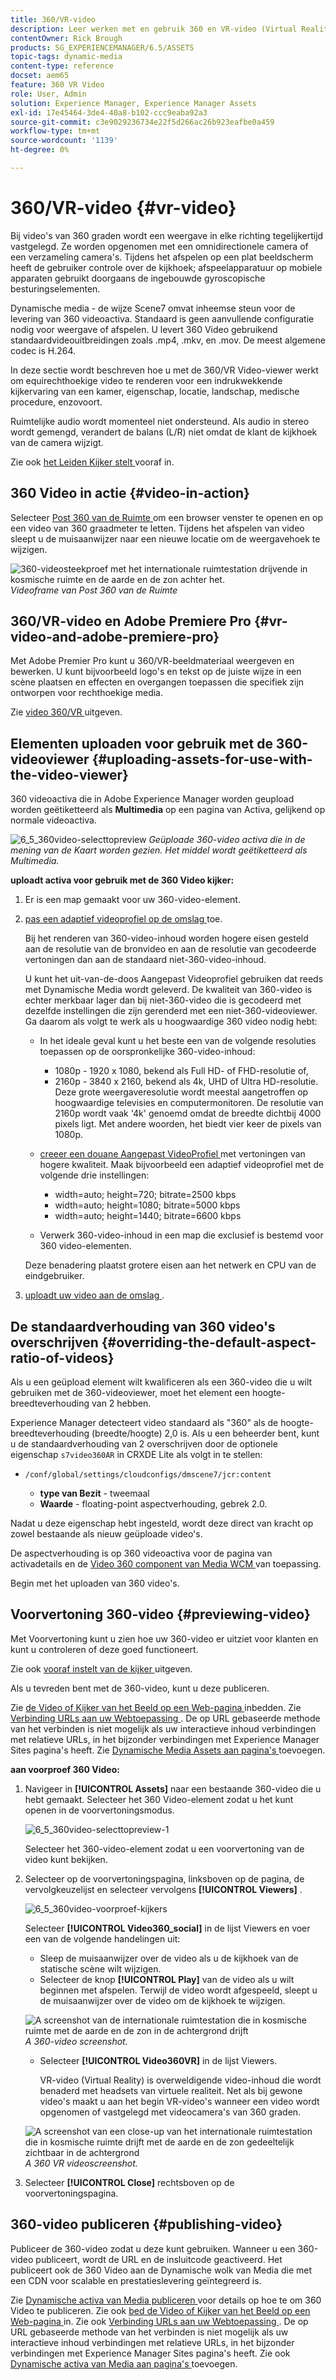 ```yaml
---
title: 360/VR-video
description: Leer werken met en gebruik 360 en VR-video (Virtual Reality) in dynamische media.
contentOwner: Rick Brough
products: SG_EXPERIENCEMANAGER/6.5/ASSETS
topic-tags: dynamic-media
content-type: reference
docset: aem65
feature: 360 VR Video
role: User, Admin
solution: Experience Manager, Experience Manager Assets
exl-id: 17e45464-3de4-40a8-b102-ccc9eaba92a3
source-git-commit: c3e9029236734e22f5d266ac26b923eafbe0a459
workflow-type: tm+mt
source-wordcount: '1139'
ht-degree: 0%

---
```


# 360/VR-video {#vr-video}

Bij video&#39;s van 360 graden wordt een weergave in elke richting tegelijkertijd vastgelegd. Ze worden opgenomen met een omnidirectionele camera of een verzameling camera&#39;s. Tijdens het afspelen op een plat beeldscherm heeft de gebruiker controle over de kijkhoek; afspeelapparatuur op mobiele apparaten gebruikt doorgaans de ingebouwde gyroscopische besturingselementen.

Dynamische media - de wijze Scene7 omvat inheemse steun voor de levering van 360 videoactiva. Standaard is geen aanvullende configuratie nodig voor weergave of afspelen. U levert 360 Video gebruikend standaardvideouitbreidingen zoals .mp4, .mkv, en .mov. De meest algemene codec is H.264.

In deze sectie wordt beschreven hoe u met de 360/VR Video-viewer werkt om equirechthoekige video te renderen voor een indrukwekkende kijkervaring van een kamer, eigenschap, locatie, landschap, medische procedure, enzovoort.

Ruimtelijke audio wordt momenteel niet ondersteund. Als audio in stereo wordt gemengd, verandert de balans (L/R) niet omdat de klant de kijkhoek van de camera wijzigt.

Zie ook [ het Leiden Kijker stelt ](/help/assets/managing-viewer-presets.md) vooraf in.

## 360 Video in actie {#video-in-action}

Selecteer [ Post 360 van de Ruimte ](https://s7d1.scene7.com/s7viewers/html5/Video360Viewer.html?asset=Viewers/space_station_360-AVS) om een browser venster te openen en op een video van 360 graadmeter te letten. Tijdens het afspelen van video sleept u de muisaanwijzer naar een nieuwe locatie om de weergavehoek te wijzigen.

![ 360-videosteekproef met het internationale ruimtestation drijvende in kosmische ruimte en de aarde en de zon achter het.](assets/6_5_360videoiss_simplified.png)
*Videoframe van Post 360 van de Ruimte*

## 360/VR-video en Adobe Premiere Pro {#vr-video-and-adobe-premiere-pro}

Met Adobe Premier Pro kunt u 360/VR-beeldmateriaal weergeven en bewerken. U kunt bijvoorbeeld logo&#39;s en tekst op de juiste wijze in een scène plaatsen en effecten en overgangen toepassen die specifiek zijn ontworpen voor rechthoekige media.

Zie [ video 360/VR ](https://helpx.adobe.com/premiere-pro/how-to/edit-360-vr-video.html) uitgeven.

## Elementen uploaden voor gebruik met de 360-videoviewer {#uploading-assets-for-use-with-the-video-viewer}

360 videoactiva die in Adobe Experience Manager worden geupload worden geëtiketteerd als **Multimedia** op een pagina van Activa, gelijkend op normale videoactiva.

![ 6_5_360video-selecttopreview ](assets/6_5_360video-selecttopreview.png)
*Geüploade 360-video activa die in de mening van de Kaart worden gezien. Het middel wordt geëtiketteerd als Multimedia.*

**uploadt activa voor gebruik met de 360 Video kijker:**

1. Er is een map gemaakt voor uw 360-video-element.
1. [ pas een adaptief videoprofiel op de omslag ](/help/assets/video-profiles.md#applying-a-video-profile-to-folders) toe.

   Bij het renderen van 360-video-inhoud worden hogere eisen gesteld aan de resolutie van de bronvideo en aan de resolutie van gecodeerde vertoningen dan aan de standaard niet-360-video-inhoud.

   U kunt het uit-van-de-doos Aangepast Videoprofiel gebruiken dat reeds met Dynamische Media wordt geleverd. De kwaliteit van 360-video is echter merkbaar lager dan bij niet-360-video die is gecodeerd met dezelfde instellingen die zijn gerenderd met een niet-360-videoviewer. Ga daarom als volgt te werk als u hoogwaardige 360 video nodig hebt:

   * In het ideale geval kunt u het beste een van de volgende resoluties toepassen op de oorspronkelijke 360-video-inhoud:

      * 1080p - 1920 x 1080, bekend als Full HD- of FHD-resolutie of,
      * 2160p - 3840 x 2160, bekend als 4k, UHD of Ultra HD-resolutie. Deze grote weergaveresolutie wordt meestal aangetroffen op hoogwaardige televisies en computermonitoren. De resolutie van 2160p wordt vaak &#39;4k&#39; genoemd omdat de breedte dichtbij 4000 pixels ligt. Met andere woorden, het biedt vier keer de pixels van 1080p.

   * [ creeer een douane Aangepast VideoProfiel ](/help/assets/video-profiles.md#creating-a-video-encoding-profile-for-adaptive-streaming) met vertoningen van hogere kwaliteit. Maak bijvoorbeeld een adaptief videoprofiel met de volgende drie instellingen:

      * width=auto; height=720; bitrate=2500 kbps
      * width=auto; height=1080; bitrate=5000 kbps
      * width=auto; height=1440; bitrate=6600 kbps

   * Verwerk 360-video-inhoud in een map die exclusief is bestemd voor 360 video-elementen.

   Deze benadering plaatst grotere eisen aan het netwerk en CPU van de eindgebruiker.

1. [ uploadt uw video aan de omslag ](/help/assets/managing-video-assets.md#upload-and-preview-video-assets).

## De standaardverhouding van 360 video&#39;s overschrijven  {#overriding-the-default-aspect-ratio-of-videos}

Als u een geüpload element wilt kwalificeren als een 360-video die u wilt gebruiken met de 360-videoviewer, moet het element een hoogte-breedteverhouding van 2 hebben.

Experience Manager detecteert video standaard als &quot;360&quot; als de hoogte-breedteverhouding (breedte/hoogte) 2,0 is. Als u een beheerder bent, kunt u de standaardverhouding van 2 overschrijven door de optionele eigenschap `s7video360AR` in CRXDE Lite als volgt in te stellen:

* `/conf/global/settings/cloudconfigs/dmscene7/jcr:content`

   * **type van Bezit** - tweemaal
   * **Waarde** - floating-point aspectverhouding, gebrek 2.0.

Nadat u deze eigenschap hebt ingesteld, wordt deze direct van kracht op zowel bestaande als nieuw geüploade video&#39;s.

De aspectverhouding is op 360 videoactiva voor de pagina van activadetails en de [ Video 360 component van Media WCM ](/help/assets/adding-dynamic-media-assets-to-pages.md#dynamic-media-components) van toepassing.

Begin met het uploaden van 360 video&#39;s.

## Voorvertoning 360-video {#previewing-video}

Met Voorvertoning kunt u zien hoe uw 360-video er uitziet voor klanten en kunt u controleren of deze goed functioneert.

Zie ook [ vooraf instelt van de kijker ](/help/assets/managing-viewer-presets.md#editing-viewer-presets) uitgeven.

Als u tevreden bent met de 360-video, kunt u deze publiceren.

Zie [ de Video of Kijker van het Beeld op een Web-pagina ](/help/assets/embed-code.md) inbedden.
Zie [ Verbinding URLs aan uw Webtoepassing ](/help/assets/linking-urls-to-yourwebapplication.md). De op URL gebaseerde methode van het verbinden is niet mogelijk als uw interactieve inhoud verbindingen met relatieve URLs, in het bijzonder verbindingen met Experience Manager Sites pagina&#39;s heeft.
Zie [ Dynamische Media Assets aan pagina&#39;s ](/help/assets/adding-dynamic-media-assets-to-pages.md) toevoegen.

**aan voorproef 360 Video:**

1. Navigeer in **[!UICONTROL Assets]** naar een bestaande 360-video die u hebt gemaakt. Selecteer het 360 Video-element zodat u het kunt openen in de voorvertoningsmodus.

   ![ 6_5_360video-selecttopreview-1 ](assets/6_5_360video-selecttopreview-1.png)

   Selecteer het 360-video-element zodat u een voorvertoning van de video kunt bekijken.

1. Selecteer op de voorvertoningspagina, linksboven op de pagina, de vervolgkeuzelijst en selecteer vervolgens **[!UICONTROL Viewers]** .

   ![ 6_5_360video-voorproef-kijkers ](assets/6_5_360video-preview-viewers.png)

   Selecteer **[!UICONTROL Video360_social]** in de lijst Viewers en voer een van de volgende handelingen uit:

   * Sleep de muisaanwijzer over de video als u de kijkhoek van de statische scène wilt wijzigen.
   * Selecteer de knop **[!UICONTROL Play]** van de video als u wilt beginnen met afspelen. Terwijl de video wordt afgespeeld, sleept u de muisaanwijzer over de video om de kijkhoek te wijzigen.

   ![ A screenshot van de internationale ruimtestation die in kosmische ruimte met de aarde en de zon in de achtergrond drijft ](assets/6_5_360video-preview-video360-social.png)*A 360-video screenshot.*

   * Selecteer **[!UICONTROL Video360VR]** in de lijst Viewers.

     VR-video (Virtual Reality) is overweldigende video-inhoud die wordt benaderd met headsets van virtuele realiteit. Net als bij gewone video&#39;s maakt u aan het begin VR-video&#39;s wanneer een video wordt opgenomen of vastgelegd met videocamera&#39;s van 360 graden.

   ![ A screenshot van een close-up van het internationale ruimtestation die in kosmische ruimte drijft met de aarde en de zon gedeeltelijk zichtbaar in de achtergrond ](assets/6_5_360video-preview-video360vr.png)
   *A 360 VR videoscreenshot.*

1. Selecteer **[!UICONTROL Close]** rechtsboven op de voorvertoningspagina.

## 360-video publiceren {#publishing-video}

Publiceer de 360-video zodat u deze kunt gebruiken. Wanneer u een 360-video publiceert, wordt de URL en de insluitcode geactiveerd. Het publiceert ook de 360 Video aan de Dynamische wolk van Media die met een CDN voor scalable en prestatieslevering geïntegreerd is.

Zie [ Dynamische activa van Media publiceren ](/help/assets/publishing-dynamicmedia-assets.md) voor details op hoe te om 360 Video te publiceren.
Zie ook [ bed de Video of Kijker van het Beeld op een Web-pagina ](/help/assets/embed-code.md) in.
Zie ook [ Verbinding URLs aan uw Webtoepassing ](/help/assets/linking-urls-to-yourwebapplication.md). De op URL gebaseerde methode van het verbinden is niet mogelijk als uw interactieve inhoud verbindingen met relatieve URLs, in het bijzonder verbindingen met Experience Manager Sites pagina&#39;s heeft.
Zie ook [ Dynamische activa van Media aan pagina&#39;s ](/help/assets/adding-dynamic-media-assets-to-pages.md) toevoegen.
